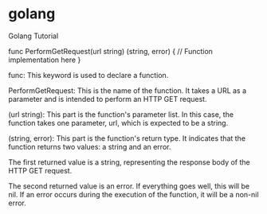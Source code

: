 # golang

Golang Tutorial

func PerformGetRequest(url string) (string, error) {
// Function implementation here
}

func: This keyword is used to declare a function.

PerformGetRequest: This is the name of the function. It takes a URL as a parameter and is intended to perform an HTTP GET request.

(url string): This part is the function's parameter list. In this case, the function takes one parameter, url, which is expected to be a string.

(string, error): This part is the function's return type. It indicates that the function returns two values: a string and an error.

The first returned value is a string, representing the response body of the HTTP GET request.

The second returned value is an error. If everything goes well, this will be nil. If an error occurs during the execution of the function, it will be a non-nil error.

